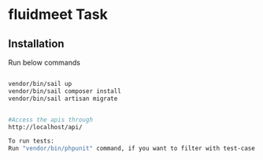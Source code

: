 # fluidmeet Task

## Installation
Run below commands
```bash

vendor/bin/sail up
vendor/bin/sail composer install
vendor/bin/sail artisan migrate


#Access the apis through
http://localhost/api/

To run tests:
Run "vendor/bin/phpunit" command, if you want to filter with test-case run "vendor/bin/phpunit --filter='test-case name'"


```
